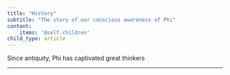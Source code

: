 ```yaml
---
title: "History"
subtitle: "The story of our conscious awareness of Phi"
content:
    items: '@self.children'
child_type: article
---
```


Since antiquity, Phi has captivated great thinkers

___
